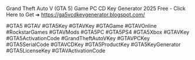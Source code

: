 Grand Theft Auto V (GTA 5) Game PC CD Key Generator 2025 Free - Click Here to Get ➜ 		https://ga5vcdkeygenerator.blogspot.com/

#GTA5 #GTAV #GTA5Key #GTAVKey #GTAGame #GTAVOnline #RockstarGames #GTAVMods #GTA5PC #GTA5PS4 #GTA5Xbox #GTAVKey #GTA5ActivationCode #GrandTheftAutoVKey #GTAVPCKey #GTA5SerialCode #GTAVCDKey #GTA5ProductKey #GTA5KeyGenerator #GTA5LicenseKey #GTAVActivationCode
